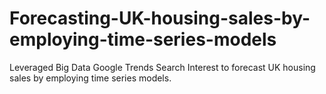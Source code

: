 # Forecasting-UK-housing-sales-by-employing-time-series-models
Leveraged Big Data Google Trends Search Interest to forecast UK housing sales by employing time series models.
